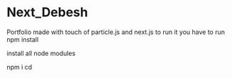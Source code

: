 # Next_Debesh
Portfolio made with touch of particle.js and next.js
to run it you have to run
npm install

install all node modules

npm i
cd 

